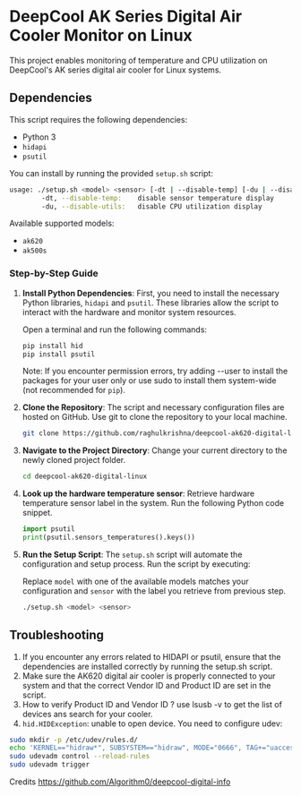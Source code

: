 # DeepCool AK Series Digital Air Cooler Monitor on Linux

This project enables monitoring of temperature and CPU utilization on DeepCool's AK series digital air cooler for Linux systems.  

## Dependencies

This script requires the following dependencies:
- Python 3
- `hidapi`
- `psutil`

You can install by running the provided `setup.sh` script:
```bash
usage: ./setup.sh <model> <sensor> [-dt | --disable-temp] [-du | --disable-utils]
        -dt, --disable-temp:    disable sensor temperature display
        -du, --disable-utils:   disable CPU utilization display
```

Available supported models:
- `ak620`
- `ak500s`

### Step-by-Step Guide

1. **Install Python Dependencies**: First, you need to install the necessary Python libraries, `hidapi` and `psutil`. These libraries allow the script to interact with the hardware and monitor system resources.

    Open a terminal and run the following commands:
    ```bash
    pip install hid
    pip install psutil
    ```
    Note: If you encounter permission errors, try adding --user to install the packages for your user only or use sudo to install them system-wide (not recommended for `pip`).

2. **Clone the Repository**: The script and necessary configuration files are hosted on GitHub. Use git to clone the repository to your local machine.
    ```bash
    git clone https://github.com/raghulkrishna/deepcool-ak620-digital-linux
    ```

3. **Navigate to the Project Directory**: Change your current directory to the newly cloned project folder.
    ```bash
    cd deepcool-ak620-digital-linux
    ```

4. **Look up the hardware temperature sensor**: Retrieve hardware temperature sensor label in the system. Run the following Python code snippet.
    ```python
    import psutil
    print(psutil.sensors_temperatures().keys())
    ```

5. **Run the Setup Script**: The `setup.sh` script will automate the configuration and setup process. Run the script by executing:

    Replace `model` with one of the available models matches your configuration and `sensor` with the label you retrieve from previous step.
    ```bash
    ./setup.sh <model> <sensor>
    ```

## Troubleshooting

1) If you encounter any errors related to HIDAPI or psutil, ensure that the dependencies are installed correctly by running the setup.sh script.
2) Make sure the AK620 digital air cooler is properly connected to your system and that the correct Vendor ID and Product ID are set in the script.
3) How to verify Product ID and Vendor ID ?  use lsusb -v to get the list of devices ans search for your cooler.
4) `hid.HIDException`: unable to open device.
You need to configure udev:
```bash
sudo mkdir -p /etc/udev/rules.d/
echo 'KERNEL=="hidraw*", SUBSYSTEM=="hidraw", MODE="0666", TAG+="uaccess", TAG+="udev-acl"' | sudo tee /etc/udev/rules.d/92-viia.rules
sudo udevadm control --reload-rules
sudo udevadm trigger
```

Credits
https://github.com/Algorithm0/deepcool-digital-info
